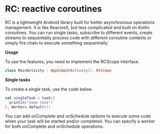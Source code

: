 # RC: reactive coroutines

RC is a lightweight Android library built for better asynchronous operations management. It is like ReaciveX, but less complicated and built on Kotlin coroutines. 
You can run single tasks, subscribe to different events, create streams to sequentially process code with different coroutine contexts or simply fire chain to execute something sequentially.

**Usage**

To use the features, you need to implement the RCScope interface. 

```Kotlin
class MainActivity : AppCompatActivity(), RCScope
```

**Single tasks**

To create a single task, use the code below.

```Kotlin
val singleTask = task({
  println("Some task")
}, Workers.default())
```

You can add onComplete and onSchedule options to execute some code when your task will be started and/or completed. You can specify a worker for both onComplete and onSchedule operations.


